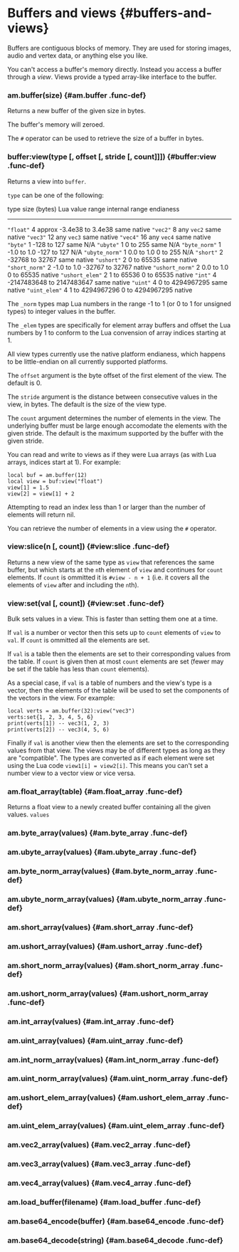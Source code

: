 
Buffers and views {#buffers-and-views}
=================

Buffers are contiguous blocks of memory. They are used for storing images,
audio and vertex data, or anything else you like.

You can't access a buffer's memory directly.  Instead you access a buffer
through a *view*.  Views provide a typed array-like interface to the buffer.

### am.buffer(size) {#am.buffer .func-def}

Returns a new buffer of the given size in bytes.

The buffer's memory will zeroed.

The `#` operator can be used to retrieve the size of a buffer in bytes.

### buffer:view(type [, offset [, stride [, count]]]) {#buffer:view .func-def}

Returns a view into `buffer`.

`type` can be one of the following:

type                    size (bytes)  Lua value range             internal range            endianess
--------------------   -------------  --------------------------- ------------------------  -----------
`"float"`                          4  approx -3.4e38 to 3.4e38    same                      native
`"vec2"`                           8  any `vec2`                  same                      native
`"vec3"`                          12  any `vec3`                  same                      native
`"vec4"`                          16  any `vec4`                  same                      native
`"byte"`                           1  -128 to 127                 same                      N/A
`"ubyte"`                          1  0 to 255                    same                      N/A
`"byte_norm"`                      1  -1.0 to 1.0                 -127 to 127               N/A
`"ubyte_norm"`                     1  0.0 to 1.0                  0 to 255                  N/A
`"short"`                          2  -32768 to 32767             same                      native
`"ushort"`                         2  0 to 65535                  same                      native
`"short_norm"`                     2  -1.0 to 1.0                 -32767 to 32767           native
`"ushort_norm"`                    2  0.0 to 1.0                  0 to 65535                native
`"ushort_elem"`                    2  1 to 65536                  0 to 65535                native
`"int"`                            4  -2147483648 to 2147483647   same                      native
`"uint"`                           4  0 to 4294967295             same                      native
`"uint_elem"`                      4  1 to 4294967296             0 to 4294967295           native

The `_norm` types map Lua numbers in the range -1 to 1
(or 0 to 1 for unsigned types) to integer values in the buffer.

The `_elem` types are specifically for element array buffers and
offset the Lua numbers by 1 to conform to the Lua convension of 
array indices starting at 1.

All view types currently use the native platform endianess, which happens
to be little-endian on all currently supported platforms.

The `offset` argument is the byte offset of the first element of the
view. The default is 0.

The `stride` argument is the distance between consecutive values in the
view, in bytes. The default is the size of the view type.

The `count` argument determines the number of elements in the view.
The underlying buffer must be large enough accomodate the
elements with the given stride. The default is the maximum supported by the
buffer with the given stride.

You can read and write to views as if they were Lua arrays (as with Lua
arrays, indices start at 1). For example:

~~~ {.lua}
local buf = am.buffer(12)
local view = buf:view("float")
view[1] = 1.5 
view[2] = view[1] + 2
~~~

Attempting to read an index less than 1 or larger than the number of elements
will return nil.

You can retrieve the number of elements in a view using the `#` operator.

### view:slice(n [, count]) {#view:slice .func-def}

Returns a new view of the same type as `view` that references the same buffer,
but which starts at the `n`th element of `view` and continues for
`count` elements. If `count` is ommitted it is `#view - n + 1` (i.e.
it covers all the elements of `view` after and including the `n`th).

### view:set(val [, count]) {#view:set .func-def}

Bulk sets values in a view. This is faster than setting them
one at a time.

If `val` is a number or vector then this sets up to `count` elements
of `view` to `val`. If `count` is ommitted all the elements are set.

If `val` is a table then the elements are set to their corresponding
values from the table. If `count` is given then at most `count` elements
are set (fewer may be set if the table has less than `count` elements).

As a special case, if `val` is a table of numbers and the view's type
is a vector, then the elements of the table will be used to set the
components of the vectors in the view. For example:

~~~ {.lua}
local verts = am.buffer(32):view("vec3")
verts:set{1, 2, 3, 4, 5, 6}
print(verts[1]) -- vec3(1, 2, 3)
print(verts[2]) -- vec3(4, 5, 6)
~~~

Finally if `val` is another view then the elements are set to the
corresponding values from that view. The views may be of different
types as long as they are "compatible". The types are converted
as if each element were set using the Lua code `view1[i] = view2[i]`.
This means you can't set a number view to a vector view or
vice versa.

### am.float_array(table) {#am.float_array .func-def}

Returns a float view to a newly created buffer containing
all the given values. `values` 

### am.byte_array(values) {#am.byte_array .func-def}
### am.ubyte_array(values) {#am.ubyte_array .func-def}
### am.byte_norm_array(values) {#am.byte_norm_array .func-def}
### am.ubyte_norm_array(values) {#am.ubyte_norm_array .func-def}
### am.short_array(values) {#am.short_array .func-def}
### am.ushort_array(values) {#am.ushort_array .func-def}
### am.short_norm_array(values) {#am.short_norm_array .func-def}
### am.ushort_norm_array(values) {#am.ushort_norm_array .func-def}
### am.int_array(values) {#am.int_array .func-def}
### am.uint_array(values) {#am.uint_array .func-def}
### am.int_norm_array(values) {#am.int_norm_array .func-def}
### am.uint_norm_array(values) {#am.uint_norm_array .func-def}
### am.ushort_elem_array(values) {#am.ushort_elem_array .func-def}
### am.uint_elem_array(values) {#am.uint_elem_array .func-def}
### am.vec2_array(values) {#am.vec2_array .func-def}
### am.vec3_array(values) {#am.vec3_array .func-def}
### am.vec4_array(values) {#am.vec4_array .func-def}

### am.load_buffer(filename) {#am.load_buffer .func-def}
### am.base64_encode(buffer) {#am.base64_encode .func-def}
### am.base64_decode(string) {#am.base64_decode .func-def}
